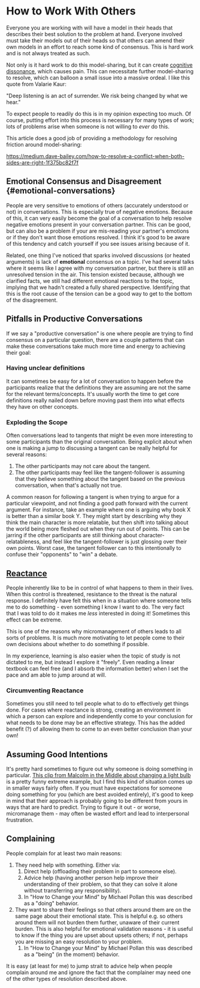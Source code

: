 # How to Work With Others

Everyone you are working with will have a model in their heads that describes
their best solution to the problem at hand.  Everyone involved must take their
models out of their heads so that others can amend their own models in an
effort to reach some kind of consensus.  This is hard work and is not always
treated as such.

Not only is it hard work to do this model-sharing, but it can create [cognitive
dissonance](https://en.wikipedia.org/wiki/Cognitive_dissonance), which causes
pain.  This can necessitate further model-sharing to resolve, which can balloon
a small issue into a massive ordeal.  I like this quote from Valarie Kaur:

   "Deep listening is an act of surrender. We risk being changed by what we hear."

To expect people to readily do this is in my opinion expecting too much.  Of
course, putting effort into this process is necessary for many types of work;
lots of problems arise when someone is not willing to *ever* do this.

This article does a good job of providing a methodology for resolving friction
around model-sharing:

https://medium.dave-bailey.com/how-to-resolve-a-conflict-when-both-sides-are-right-1f375bc82f7f


## Emotional Consensus and Disagreement {#emotional-conversations}

People are very sensitive to emotions of others (accurately understood or not)
in conversations. This is especially true of negative emotions. Because of
this, it can very easily become the goal of a conversation to help resolve
negative emotions present in your conversation partner. This can be good, but
can also be a problem if your are mis-reading your partner's emotions or if
they don't want those emotions resolved. I think it's good to be aware of this
tendency and catch yourself if you see issues arising because of it.

Related, one thing I've noticed that sparks involved discussions (or heated
arguments) is lack of **emotional** consensus on a topic. I've had several
talks where it seems like I agree with my conversation partner, but there is
still an unresolved tension in the air. This tension existed because, although
we clarified facts, we still had different emotional reactions to the topic,
implying that we hadn't created a fully shared perspective. Identifying that
this is the root cause of the tension can be a good way to get to the bottom of
the disagreement.


## Pitfalls in Productive Conversations

If we say a "productive conversation" is one where people are trying to find
consensus on a particular question, there are a couple patterns that can make
these conversations take much more time and energy to achieving their goal:

### Having unclear definitions

It can sometimes be easy for a lot of conversation to happen before the
participants realize that the definitions they are assuming are not the same
for the relevant terms/concepts. It's usually worth the time to get core
definitions really nailed down before moving past them into what effects they
have on other concepts.

### Exploding the Scope

Often conversations lead to tangents that might be even more interesting to
some participants than the original conversation. Being explicit about when
one is making a jump to discussing a tangent can be really helpful for several
reasons:

1. The other participants may not care about the tangent.
1. The other participants may feel like the tangent-follower is assuming that
   they believe something about the tangent based on the previous conversation,
   when that's actually not true. 

A common reason for following a tangent is when trying to argue for a
particular viewpoint, and not finding a good path forward with the current
argument. For instance, take an example where one is arguing why book X is
better than a similar book Y.  They might start by describing why they think
the main character is more relatable, but then shift into talking about the
world being more fleshed out when they run out of points. This can be jarring
if the other participants are still thinking about character-relatableness, and
feel like the tangent-follower is just glossing over their own points. Worst
case, the tangent follower can to this intentionally to confuse their
"opponents" to "win" a debate.


## [Reactance](https://en.wikipedia.org/wiki/Reactance_(psychology))

People inherently like to be in control of what happens to them in their lives.
When this control is threatened, resistance to the threat is the natural
response. I definitely have felt this when in a situation where someone tells
me to do something - even something I know I want to do. The very fact that I
was told to do it makes me _less_ interested in doing it! Sometimes this effect
can be extreme.

This is one of the reasons why micromanagement of others leads to all sorts of
problems. It is much more motivating to let people come to their own decisions
about whether to do something if possible. 

In my experience, learning is also easier when the topic of study is not
dictated to me, but instead I explore it "freely". Even reading a linear
textbook can feel free (and I absorb the information better) when I set the
pace and am able to jump around at will.

### Circumventing Reactance

Sometimes you still need to tell people what to do to effectively get things
done. For cases where reactance is strong, creating an environment in which a
person can explore and independently come to your conclusion for what needs to
be done may be an effective strategy. This has the added benefit (?) of
allowing them to come to an even better conclusion than your own!


## Assuming Good Intentions

It's pretty hard sometimes to figure out why someone is doing something in
particular.  [This clip from Malcolm in the Middle about changing a light
bulb](https://www.youtube.com/watch?v=AbSehcT19u0) is a pretty funny extreme
example, but I find this kind of situation comes up in smaller ways fairly
often. If you must have expectations for someone doing something for you (which
are best avoided entirely), it's good to keep in mind that their approach is
probably going to be different from yours in ways that are hard to predict.
Trying to figure it out - or worse, micromanage them - may often be wasted
effort and lead to interpersonal frustration.


## Complaining

People complain for at least two main reasons:

1. They need help with something.  Either via:
    1. Direct help (offloading their problem in part to someone else).
    1. Advice help (having another person help improve their understanding of
       their problem, so that they can solve it alone without transferring any
       responsibility).
    1. In "How to Change your Mind" by Michael Pollan this was described as a
       "doing" behavior.
1. They want to share their feelings so that others around them are on the same
   page about their emotional state.  This is helpful e.g. so others around
   them will not burden them further, unaware of their current burden.  This is
   also helpful for emotional validation reasons - it is useful to know if the
   thing you are upset about upsets others; if not, perhaps you are missing an
   easy resolution to your problem.
    1. In "How to Change your Mind" by Michael Pollan this was described as a
       "being" (in the moment) behavior.

It is easy (at least for me) to jump strait to advice help when people complain
around me and ignore the fact that the complainer may need one of the other
types of resolution described above.
